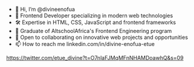 - 👋 Hi, I’m @divineenofua
- 💼 Frontend Developer specializing in modern web technologies
- 🛠️ Expertise in HTML, CSS, JavaScript and frontend frameworks
- 🚀 Graduate of AltschoolAfrica's Frontend Engineering program
- 💞️ Open to collaborating on innovative web projects and opportunities
- 📫 How to reach me 
linkedin.com/in/divine-enofua-etue

  
https://twitter.com/etue_divine?t=O7nlaFJMqMFnNHAMDoawhQ&s=09



<!---
divineenofua/divineenofua is a ✨ special ✨ repository because its `README.md` (this file) appears on your GitHub profile.
You can click the Preview link to take a look at your changes.
--->
